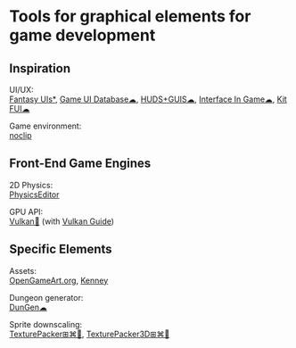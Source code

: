 
# Tools for graphical elements  for game development

## Inspiration

UI/UX:  
[Fantasy UIs*](https://www.pushing-pixels.org/fui/),
[Game UI Database☁](https://www.gameuidatabase.com/),
[HUDS+GUIS☁](https://www.hudsandguis.com/),
[Interface In Game☁](https://interfaceingame.com/),
[Kit FUI☁](https://www.saji8k.com/kit-fui/)

Game environment:  
[noclip](https://noclip.website/)

## Front-End Game Engines

2D Physics:  
[PhysicsEditor](https://www.codeandweb.com/physicseditor)

GPU API:  
[Vulkan🔌](https://www.khronos.org/vulkan/) (with [Vulkan Guide](https://github.com/mikeroyal/Vulkan-Guide))

## Specific Elements

Assets:  
[OpenGameArt.org](https://opengameart.org/),
[Kenney](https://kenney.nl/)

Dungeon generator:  
[DunGen☁](https://dungen.app/dungen/)

Sprite downscaling:  
[TexturePacker⊞⌘🐧](https://www.codeandweb.com/texturepacker),
[TexturePacker3D⊞⌘🐧](https://www.codeandweb.com/texturepacker3d)
